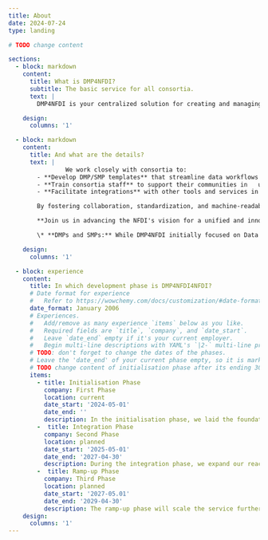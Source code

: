 ```yaml
---
title: About
date: 2024-07-24
type: landing

# TODO change content

sections:
  - block: markdown
    content:
      title: What is DMP4NFDI?
      subtitle: The basic service for all consortia.
      text: |
        DMP4NFDI is your centralized solution for creating and managing Data   Management Plans (DMPs) and Software Management Plans (SMPs) within the NFDI. As a Basic Service, we address critical gaps in infrastructure by hosting the open-source tool RDMO, enabling consortia to create discipline-specific, standardized, and interoperable templates tailored to their needs.

    design:
      columns: '1'

  - block: markdown
    content:
      title: And what are the details?
      text: |
                We work closely with consortia to:  
        - **Develop DMP/SMP templates** that streamline data workflows across projects.  
        - **Train consortia staff** to support their communities in   using the DMP/SMP-Tool RDMO effectively.  
        - **Facilitate integrations** with other tools and services in the research data ecosystem of the NFDI. 

        By fostering collaboration, standardization, and machine-readability, DMP4NFDI enhances communication between stakeholders and ensures that DMPs become powerful tools for research planning and data sharing. Together, we make data management seamless and impactful for all disciplines!  

        **Join us in advancing the NFDI's vision for a unified and innovative research data management ecosystem!**

        \* **DMPs and SMPs:** While DMP4NFDI initially focused on Data Management Plans (DMPs), we are expanding our expertise to include Software Management Plans (SMPs) during the integration phase. With the support of dedicated experts, we aim to address the growing importance of SMPs for managing software resources and workflows in research.

    design:
      columns: '1'

  - block: experience
    content:
      title: In which development phase is DMP4NFDI4NFDI?
      # Date format for experience
      #   Refer to https://wowchemy.com/docs/customization/#date-format
      date_format: January 2006
      # Experiences.
      #   Add/remove as many experience `items` below as you like.
      #   Required fields are `title`, `company`, and `date_start`.
      #   Leave `date_end` empty if it's your current employer.
      #   Begin multi-line descriptions with YAML's `|2-` multi-line prefix.
      # TODO: don't forget to change the dates of the phases.     
      # Leave the 'date_end' of your current phase empty, so it is marked active. 
      # TODO change content of initialisation phase after its ending 30.April 2025 
      items:
        - title: Initialisation Phase
          company: First Phase
          location: current
          date_start: '2024-05-01'
          date_end: ''
          description: In the initialisation phase, we laid the foundation for the service by hosting RDMO and collaborating with consortia to create first discipline-specific DMP templates. We gathered feedback from early adopters to refine our offerings, we started developing the NFDI Template Framework to standardize DMP/SMP creation and enable machine actionability.
        -  title: Integration Phase
          company: Second Phase
          location: planned
          date_start: '2025-05-01'
          date_end: '2027-04-30'
          description: During the integration phase, we expand our reach by supporting consortia through incubator projects, enhancing template frameworks, and integrating RDMO with other tools and services to ensure interoperability.
        -  title: Ramp-up Phase
          company: Third Phase
          location: planned
          date_start: '2027-05.01'
          date_end: '2029-04-30'
          description: The ramp-up phase will scale the service further, fostering widespread adoption of DMPs and SMPs across consortia while ensuring sustainability through community-driven training and support.
    design:
      columns: '1'
---
```

